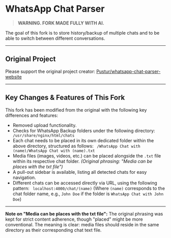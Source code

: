 # WhatsApp Chat Parser

> **WARNING. FORK MADE FULLY WITH AI.**

The goal of this fork is to store history/backup of multiple chats and to be able to switch between different conversations.

---

## Original Project

Please support the original project creator:
[Pustur/whatsapp-chat-parser-website](https://github.com/Pustur/whatsapp-chat-parser-website)

---

## Key Changes & Features of This Fork

This fork has been modified from the original with the following key differences and features:

*   Removed upload functionality.
*   Checks for WhatsApp Backup folders under the following directory:
    ` /usr/share/nginx/html/chats`
*   Each chat needs to be placed in its own dedicated folder within the above directory, structured as follows:
    ` /WhatsApp Chat with (name)/WhatsApp Chat with (name).txt`
*   Media files (images, videos, etc.) can be placed alongside the `.txt` file within its respective chat folder.
    *(Original phrasing: "Media can be places with the txt file")*
*   A pull-out sidebar is available, listing all detected chats for easy navigation.
*   Different chats can be accessed directly via URL, using the following pattern:
    ` localhost:4000/chat/(name)`
    (Where `(name)` corresponds to the chat folder name, e.g., `John Doe` if the folder is `WhatsApp Chat with John Doe`)

---

**Note on "Media can be places with the txt file":** The original phrasing was kept for strict content adherence, though "placed" might be more conventional. The meaning is clear: media files should reside in the same directory as their corresponding chat text file.
